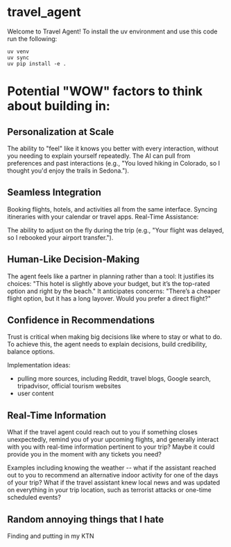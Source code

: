 # travel_agent

Welcome to Travel Agent! To install the uv environment and use this code run the following:

```
uv venv
uv sync
uv pip install -e .
```

# Potential "WOW" factors to think about building in:

## Personalization at Scale

The ability to "feel" like it knows you better with every interaction, without you needing to explain yourself repeatedly.
The AI can pull from preferences and past interactions (e.g., "You loved hiking in Colorado, so I thought you'd enjoy the trails in Sedona.").

## Seamless Integration

Booking flights, hotels, and activities all from the same interface.
Syncing itineraries with your calendar or travel apps.
Real-Time Assistance:

The ability to adjust on the fly during the trip (e.g., "Your flight was delayed, so I rebooked your airport transfer.").

## Human-Like Decision-Making

The agent feels like a partner in planning rather than a tool:
It justifies its choices: "This hotel is slightly above your budget, but it’s the top-rated option and right by the beach."
It anticipates concerns: "There’s a cheaper flight option, but it has a long layover. Would you prefer a direct flight?"

## Confidence in Recommendations

Trust is critical when making big decisions like where to stay or what to do. To achieve this, the agent needs to explain decisions, build credibility, balance options.

Implementation ideas:
- pulling more sources, including Reddit, travel blogs, Google search, tripadvisor, official tourism websites
- user content

## Real-Time Information

What if the travel agent could reach out to you if something closes unexpectedly, remind you of your upcoming flights, and generally interact with you with real-time information pertinent to your trip? Maybe it could provide you in the moment with any tickets you need? 

Examples including knowing the weather -- what if the assistant reached out to you to recommend an alternative indoor activity for one of the days of your trip? What if the travel assistant knew local news and was updated on everything in your trip location, such as terrorist attacks or one-time scheduled events?


## Random annoying things that I hate 

Finding and putting in my KTN
